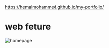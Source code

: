 https://hemalmohammed.github.io/my-portfolio/


# web feture
![homepage](https://user-images.githubusercontent.com/106655221/218378746-5404c2d7-e341-41b1-a0dd-b027475f0450.png)
